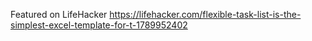Featured on LifeHacker
https://lifehacker.com/flexible-task-list-is-the-simplest-excel-template-for-t-1789952402
